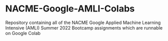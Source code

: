 # NACME-Google-AMLI-Colabs
Repository containing all of the NACME Google Applied Machine Learning Intensive (AMLI) Summer 2022 Bootcamp assignments which are runnable on Google Colab
